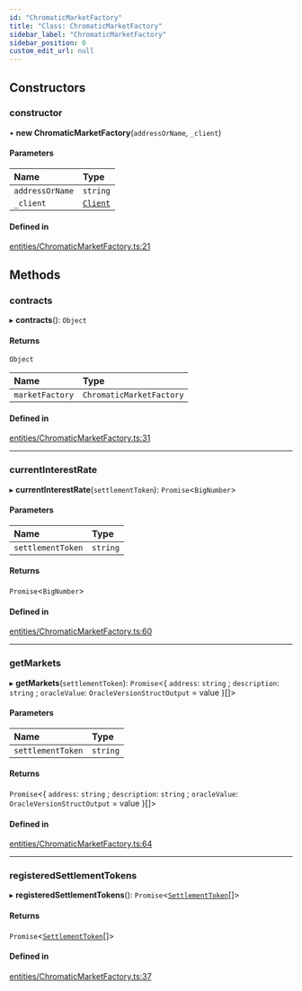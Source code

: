 ```yaml
---
id: "ChromaticMarketFactory"
title: "Class: ChromaticMarketFactory"
sidebar_label: "ChromaticMarketFactory"
sidebar_position: 0
custom_edit_url: null
---
```


## Constructors

### constructor

• **new ChromaticMarketFactory**(`addressOrName`, `_client`)

#### Parameters

| Name | Type |
| :------ | :------ |
| `addressOrName` | `string` |
| `_client` | [`Client`](Client.md) |

#### Defined in

[entities/ChromaticMarketFactory.ts:21](https://github.com/chromatic-protocol/sdk/blob/9c1a5ec/src/entities/ChromaticMarketFactory.ts#L21)

## Methods

### contracts

▸ **contracts**(): `Object`

#### Returns

`Object`

| Name | Type |
| :------ | :------ |
| `marketFactory` | `ChromaticMarketFactory` |

#### Defined in

[entities/ChromaticMarketFactory.ts:31](https://github.com/chromatic-protocol/sdk/blob/9c1a5ec/src/entities/ChromaticMarketFactory.ts#L31)

___

### currentInterestRate

▸ **currentInterestRate**(`settlementToken`): `Promise`<`BigNumber`\>

#### Parameters

| Name | Type |
| :------ | :------ |
| `settlementToken` | `string` |

#### Returns

`Promise`<`BigNumber`\>

#### Defined in

[entities/ChromaticMarketFactory.ts:60](https://github.com/chromatic-protocol/sdk/blob/9c1a5ec/src/entities/ChromaticMarketFactory.ts#L60)

___

### getMarkets

▸ **getMarkets**(`settlementToken`): `Promise`<{ `address`: `string` ; `description`: `string` ; `oracleValue`: `OracleVersionStructOutput` = value }[]\>

#### Parameters

| Name | Type |
| :------ | :------ |
| `settlementToken` | `string` |

#### Returns

`Promise`<{ `address`: `string` ; `description`: `string` ; `oracleValue`: `OracleVersionStructOutput` = value }[]\>

#### Defined in

[entities/ChromaticMarketFactory.ts:64](https://github.com/chromatic-protocol/sdk/blob/9c1a5ec/src/entities/ChromaticMarketFactory.ts#L64)

___

### registeredSettlementTokens

▸ **registeredSettlementTokens**(): `Promise`<[`SettlementToken`](../interfaces/SettlementToken.md)[]\>

#### Returns

`Promise`<[`SettlementToken`](../interfaces/SettlementToken.md)[]\>

#### Defined in

[entities/ChromaticMarketFactory.ts:37](https://github.com/chromatic-protocol/sdk/blob/9c1a5ec/src/entities/ChromaticMarketFactory.ts#L37)
